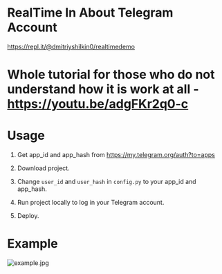 # RealTime In About Telegram Account

https://repl.it/@dmitriyshilkin0/realtimedemo

# Whole tutorial for those who do not understand how it is work at all -  https://youtu.be/adgFKr2q0-c

# Usage

1. Get app_id and app_hash from https://my.telegram.org/auth?to=apps

2. Download project.

3. Change `user_id` and `user_hash` in `config.py` to your app_id and app_hash.

4. Run project locally to log in your Telegram account.

5. Deploy.

# Example

![example.jpg](https://i.imgur.com/GGPD5QK.jpg)
